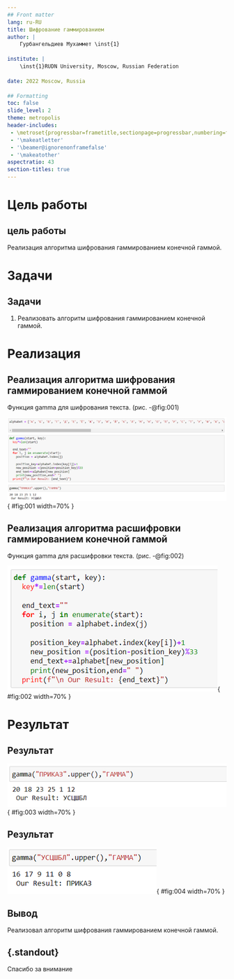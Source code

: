 ```yaml
---
## Front matter
lang: ru-RU
title: Шифрование гаммированием
author: |
	Гурбангельдиев Мухаммет \inst{1}

institute: |
	\inst{1}RUDN University, Moscow, Russian Federation

date: 2022 Moscow, Russia

## Formatting
toc: false
slide_level: 2
theme: metropolis
header-includes:
 - \metroset{progressbar=frametitle,sectionpage=progressbar,numbering=fraction}
 - '\makeatletter'
 - '\beamer@ignorenonframefalse'
 - '\makeatother'
aspectratio: 43
section-titles: true
---
```


# Цель работы

## цель работы

Реализация алгоритма шифрования гаммированием конечной гаммой.

# Задачи

## Задачи

1. Реализовать алгоритм шифрования гаммированием конечной гаммой.

# Реализация

## Реализация алгоритма шифрования гаммированием конечной гаммой

Функция gamma для шифрования текста. (рис. -@fig:001)

![Функция для кодирования текста шифром гаммированием конечной гаммой](https://github.com/gurbangeldiev/information-security/blob/master/lab03/picture/%D0%A1%D0%BD%D0%B8%D0%BC%D0%BE%D0%BA%202.png?raw=true){ #fig:001 width=70% }




## Реализация алгоритма расшифровки гаммированием конечной гаммой

Функция gamma для расшифровки текста. (рис. -@fig:002)

![Функция для расшифровки текста шифром гаммированием конечной гаммой](https://github.com/gurbangeldiev/information-security/blob/master/lab03/picture/%D0%A1%D0%BD%D0%B8%D0%BC%D0%BE%D0%BA%204.png?raw=true){ #fig:002 width=70% }

# Результат

## Результат

![Получение шифрования текста методом гаммированием конечной гаммой](https://github.com/gurbangeldiev/information-security/blob/master/lab03/picture/%D0%A1%D0%BD%D0%B8%D0%BC%D0%BE%D0%BA%203.png?raw=true){ #fig:003 width=70% }

## Результат

![Получение расшифровки текста методом гаммированием конечной гаммой](https://github.com/gurbangeldiev/information-security/blob/master/lab03/picture/%D0%A1%D0%BD%D0%B8%D0%BC%D0%BE%D0%BA%205.png?raw=true){ #fig:004 width=70% }


## Вывод

Реализовал алгоритм шифрования гаммированием конечной гаммой.

## {.standout}

Спасибо за внимание
